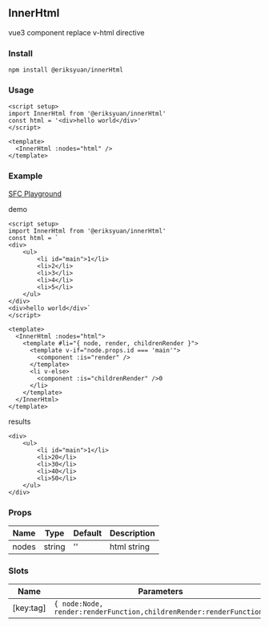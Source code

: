 ## InnerHtml

vue3 component replace v-html directive 
### Install
```
npm install @eriksyuan/innerHtml
```
### Usage

```vue
<script setup>
import InnerHtml from '@eriksyuan/innerHtml'
const html = '<div>hello world</div>'
</script>

<template>
  <InnerHtml :nodes="html" />
</template>
```

### Example
[SFC Playground](https://sfc.vuejs.org/#eNp9kE1uwkAMha8ymi7YkAzdRiFqd+0dZpMmJhmYP9mTIIS4e53QUGir7mw/+/PTO8vXGPNxAFnIkho0MQmCNMRKe+NiwCTevQd8S86KHQYnVi+A5kCnofbKLNJK+1Jdz/mQmwQu2joBd0KU3wgfWqCtlmVrxqoHa4MoKdZeUDpZ2K6aYAMWCO2qOga0LVNZrUo17Ws54xi44MXTLF+nOpXGdeJo2tTzi+fNRktB2HCtbOhCTmPH5cJQjx7VzST3d6Jcy2sQmatjvqfgOarzdKK/BNKyEPNkmnGWU69ln1KkQinaNVPAe8oDdoqrHAefjIMcyGUfGI4EyGAt1wvjr4gfoYOPhy5vglN3u2OT9fPmDcTfFNNHwAzBt4CA/5n7sfrL4IS9aH+Rl09NQcQ7)


demo
```vue
<script setup>
import InnerHtml from '@eriksyuan/innerHtml'
const html = `
<div>
    <ul>
        <li id="main">1</li>
        <li>2</li>
        <li>3</li>
        <li>4</li>
        <li>5</li>
    </ul>
</div>
<div>hello world</div>`
</script>

<template>
  <InnerHtml :nodes="html">
    <template #li="{ node, render, childrenRender }">
      <template v-if="node.props.id === 'main'">
        <component :is="render" />
      </template>
      <li v-else>
        <component :is="childrenRender" />0
      </li>
    </template>
  </InnerHtml>
</template>
```
results
```
<div>
    <ul>
        <li id="main">1</li>
        <li>20</li>
        <li>30</li>
        <li>40</li> 
        <li>50</li>
    </ul>
</div>
```

### Props

| Name  | Type   | Default | Description |
| ----- | ------ | ------- | ----------- |
| nodes | string | ''      | html string |

### Slots
| Name      | Parameters                                                          | Description |
| --------- | ------------------------------------------------------------------- | ----------- |
| [key:tag] | `{ node:Node, render:renderFunction,childrenRender:renderFunction}` | -           |

